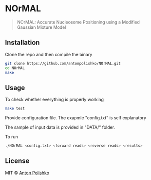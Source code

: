 # NOrMAL 

> NOrMAL: Accurate Nucleosome Positioning using a Modified Gaussian Mixture Model

## Installation

Clone the repo and then compile the binary
```sh
git clone https://github.com/antonpolishko/NOrMAL.git
cd NOrMAL
make
```

## Usage

To check whether everything is properly working

```sh
make test 
```

Provide configuration file. The exapmle "config.txt" is self explanatory

The sample of input data is provided in "DATA/" folder.

To run 

```sh
./NOrMAL <config.txt> <forward reads> <reverse reads> <results>
```

## License

MIT © [Anton Polishko](http://cs.ucr.edu/~polishka/)
